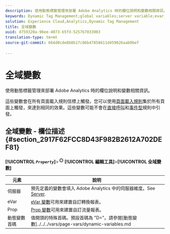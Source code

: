 ```yaml
---
description: 使用動態標籤管理來部署 Adobe Analytics 時的欄位說明和變數相關資訊。
keywords: Dynamic Tag Management;global variables;server variable;evar;props;dynamic variable prefix;dynamic variable
solution: Experience Cloud,Analytics,Dynamic Tag Management
title: 全域變數
uuid: d759320a-96ee-4073-b5fd-5257b7033003
translation-type: tm+mt
source-git-commit: 664d0cde8b8b17c86b47858611d459026aab0bef

---
```



# 全域變數

使用動態標籤管理來部署 Adobe Analytics 時的欄位說明和變數相關資訊。

這些變數會在所有頁面載入規則信標上觸發。您可以使用[頁面載入規則](/help/implement/other/dtm/c-rules/t-rules-page-conditions.md)集於所有頁面上觸發，來達到相同的效果。這些變數可能不會在[直接呼叫](/help/implement/other/dtm/c-rules/t-rules-direct-conditions.md)和[事件型](/help/implement/other/dtm/c-rules/t-rules-event-conditions.md)規則中引發。

## 全域變數 - 欄位描述 {#section_2917F62FCC8D43F982B2612A702DEF81}

**[!UICONTROL *`Property`*]**>![](assets/settings_gear.png)**[!UICONTROL 編輯工具]**>**[!UICONTROL 全域變數]**

| 元素 | 說明 |
|--- |--- |
| 伺服器 | 預先定義的變數會填入 Adobe Analytics 中的伺服器維度。See [Server](../../../vars/page-vars/server.md). |
| eVar | [eVar 變數](../../../vars/page-vars/evar.md)可用來建置自訂轉換報表。 |
| Prop | [Prop 變數](../../../vars/page-vars/prop.md)可用來建置自訂流量報表。 |
| 動態變數首碼 | 值開頭的特殊首碼。預設首碼為 &quot;D=&quot;。請參閱[動態變數]../../../vars/page-vars/dynamic-variables.md |
